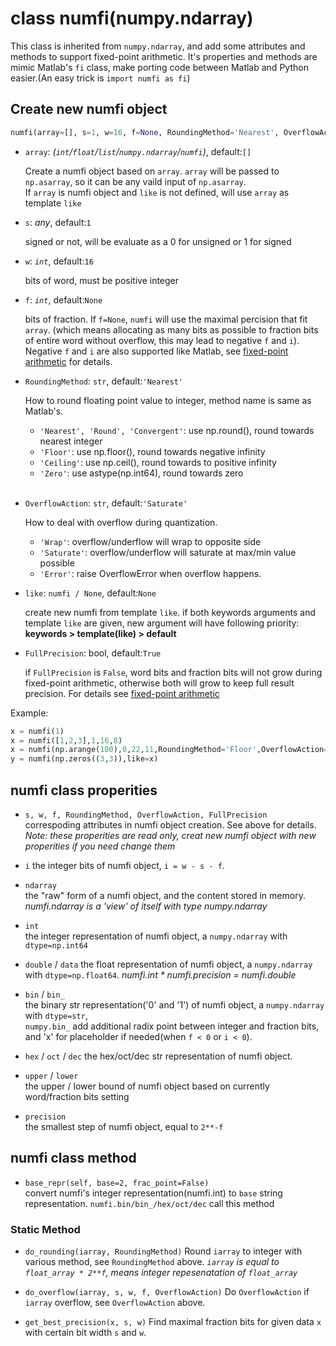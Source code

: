 # class numfi(numpy.ndarray)

This class is inherited from `numpy.ndarray`, and add some attributes and methods to support fixed-point arithmetic. It's properties and methods are mimic Matlab's `fi` class, make porting code between Matlab and Python easier.(An easy trick is `import numfi as fi`)

## Create new numfi object

```python
numfi(array=[], s=1, w=16, f=None, RoundingMethod='Nearest', OverflowAction='Saturate', FullPrecision=True, like=None)
```

- `array`: *(`int`/`float`/`list`/`numpy.ndarray`/`numfi`)*, default:`[]`  

    Create a numfi object based on `array`. `array` will be passed to `np.asarray`, so it can be any vaild input of `np.asarray`.  
    If `array` is numfi object and `like` is not defined, will use `array` as template `like`

- `s`: *any*, default:`1`  

    signed or not, will be evaluate as a 0 for unsigned or 1 for signed

- `w`: *`int`*, default:`16`  

    bits of word, must be positive integer

- `f`: *`int`*, default:`None`  

    bits of fraction. If `f=None`, `numfi` will use the maximal percision that fit `array`. (which means allocating as many bits as possible to fraction bits of entire word without overflow, this may lead to negative `f` and `i`).
    Negative `f` and `i` are also supported like Matlab, see [fixed-point arithmetic](arithmetic.md) for details.

- `RoundingMethod`: `str`, default:`'Nearest'`  

    How to round floating point value to integer, method name is same as Matlab's.

  - `'Nearest', 'Round', 'Convergent'`: use np.round(), round towards nearest integer 
  - `'Floor'`: use np.floor(), round towards negative infinity  
  - `'Ceiling'`: use np.ceil(), round towards to positive infinity
  - `'Zero'`: use astype(np.int64), round towards zero  
&nbsp;&nbsp;  

- `OverflowAction`: `str`, default:`'Saturate'`  

    How to deal with overflow during quantization.

  - `'Wrap'`: overflow/underflow will wrap to opposite side
  - `'Saturate'`: overflow/underflow will saturate at max/min value possible
  - `'Error'`: raise OverflowError when overflow happens.
&nbsp;&nbsp;  

- `like`: `numfi / None`, default:`None`

    create new numfi from template `like`. if both keywords arguments and template `like` are given, new argument will have following priority:  **keywords > template(like) > default**

- `FullPrecision`: bool, default:`True`

    if `FullPrecision` is `False`, word bits and fraction bits will not grow during fixed-point arithmetic, otherwise both will grow to keep full result precision. For details see [fixed-point arithmetic](arithmetic.md)

Example:  

```python
x = numfi(1)
x = numfi([1,2,3],1,16,8)
x = numfi(np.arange(100),0,22,11,RoundingMethod='Floor',OverflowAction='Saturate')
y = numfi(np.zeros((3,3)),like=x)
```

## numfi class properities

- `s, w, f, RoundingMethod, OverflowAction, FullPrecision`  
correspoding attributes in numfi object creation. See above for details.  
*Note: these properities are read only, creat new numfi object with new properities if you need change them*

- `i`
the integer bits of numfi object, `i = w - s - f`.

- `ndarray`  
the "raw" form of a numfi object, and the content stored in memory.
*numfi.ndarray is a 'view' of itself with type numpy.ndarray*

- `int`  
the integer representation of numfi object, a `numpy.ndarray` with `dtype=np.int64`

- `double` / `data`
the float representation of numfi object, a `numpy.ndarray` with `dtype=np.float64`.
*numfi.int * numfi.precision = numfi.double*

- `bin` / `bin_`  
the binary str representation('0' and '1') of numfi object, a `numpy.ndarray` with `dtype=str`,  
`numpy.bin_` add additional radix point between integer and fraction bits, and 'x' for placeholder if needed(when `f < 0` or `i < 0`).

- `hex`  / `oct` / `dec`
the hex/oct/dec str representation of numfi object.

- `upper` / `lower`  
the upper / lower bound of numfi object based on currently word/fraction bits setting

- `precision`  
the smallest step of numfi object, equal to `2**-f`

## numfi class method

- `base_repr(self, base=2, frac_point=False)`  
convert numfi's integer representation(numfi.int) to `base` string representation. `numfi.bin/bin_/hex/oct/dec` call this method

### Static Method

- `do_rounding(iarray, RoundingMethod)`
Round `iarray` to integer with various method, see `RoundingMethod` above.
*`iarray` is equal to `float_array * 2**f`, means integer repesenatation of `float_array`*

- `do_overflow(iarray, s, w, f, OverflowAction)`
Do `OverflowAction` if `iarray` overflow, see `OverflowAction` above.

- `get_best_precision(x, s, w)`
Find maximal fraction bits for given data `x` with certain bit width `s` and `w`.
